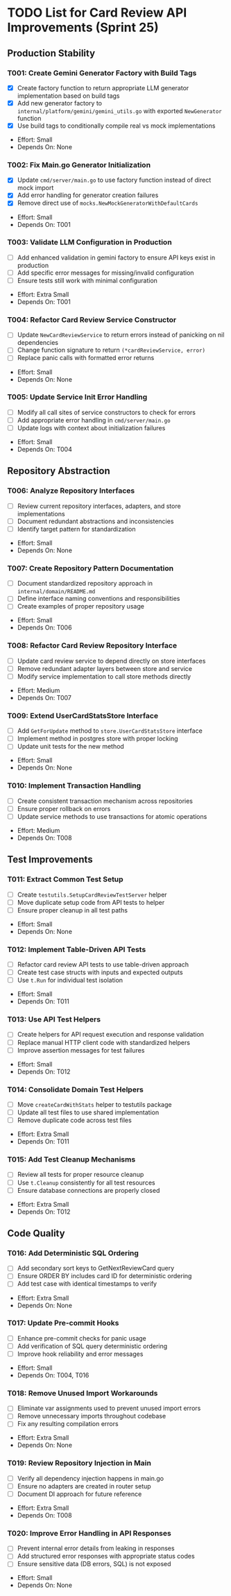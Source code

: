 # TODO List for Card Review API Improvements (Sprint 25)

## Production Stability

### T001: Create Gemini Generator Factory with Build Tags
- [x] Create factory function to return appropriate LLM generator implementation based on build tags
- [x] Add new generator factory to `internal/platform/gemini/gemini_utils.go` with exported `NewGenerator` function
- [x] Use build tags to conditionally compile real vs mock implementations
- Effort: Small
- Depends On: None

### T002: Fix Main.go Generator Initialization
- [x] Update `cmd/server/main.go` to use factory function instead of direct mock import
- [x] Add error handling for generator creation failures
- [x] Remove direct use of `mocks.NewMockGeneratorWithDefaultCards`
- Effort: Small
- Depends On: T001

### T003: Validate LLM Configuration in Production
- [  ] Add enhanced validation in gemini factory to ensure API keys exist in production
- [  ] Add specific error messages for missing/invalid configuration
- [  ] Ensure tests still work with minimal configuration
- Effort: Extra Small
- Depends On: T001

### T004: Refactor Card Review Service Constructor
- [  ] Update `NewCardReviewService` to return errors instead of panicking on nil dependencies
- [  ] Change function signature to return `(*cardReviewService, error)`
- [  ] Replace panic calls with formatted error returns
- Effort: Small
- Depends On: None

### T005: Update Service Init Error Handling
- [  ] Modify all call sites of service constructors to check for errors
- [  ] Add appropriate error handling in `cmd/server/main.go`
- [  ] Update logs with context about initialization failures
- Effort: Small
- Depends On: T004

## Repository Abstraction

### T006: Analyze Repository Interfaces
- [  ] Review current repository interfaces, adapters, and store implementations
- [  ] Document redundant abstractions and inconsistencies
- [  ] Identify target pattern for standardization
- Effort: Small
- Depends On: None

### T007: Create Repository Pattern Documentation
- [  ] Document standardized repository approach in `internal/domain/README.md`
- [  ] Define interface naming conventions and responsibilities
- [  ] Create examples of proper repository usage
- Effort: Small
- Depends On: T006

### T008: Refactor Card Review Repository Interface
- [  ] Update card review service to depend directly on store interfaces
- [  ] Remove redundant adapter layers between store and service
- [  ] Modify service implementation to call store methods directly
- Effort: Medium
- Depends On: T007

### T009: Extend UserCardStatsStore Interface
- [  ] Add `GetForUpdate` method to `store.UserCardStatsStore` interface
- [  ] Implement method in postgres store with proper locking
- [  ] Update unit tests for the new method
- Effort: Small
- Depends On: None

### T010: Implement Transaction Handling
- [  ] Create consistent transaction mechanism across repositories
- [  ] Ensure proper rollback on errors
- [  ] Update service methods to use transactions for atomic operations
- Effort: Medium
- Depends On: T008

## Test Improvements

### T011: Extract Common Test Setup
- [  ] Create `testutils.SetupCardReviewTestServer` helper
- [  ] Move duplicate setup code from API tests to helper
- [  ] Ensure proper cleanup in all test paths
- Effort: Small
- Depends On: None

### T012: Implement Table-Driven API Tests
- [  ] Refactor card review API tests to use table-driven approach
- [  ] Create test case structs with inputs and expected outputs
- [  ] Use `t.Run` for individual test isolation
- Effort: Small
- Depends On: T011

### T013: Use API Test Helpers
- [  ] Create helpers for API request execution and response validation
- [  ] Replace manual HTTP client code with standardized helpers
- [  ] Improve assertion messages for test failures
- Effort: Small
- Depends On: T012

### T014: Consolidate Domain Test Helpers
- [  ] Move `createCardWithStats` helper to testutils package
- [  ] Update all test files to use shared implementation
- [  ] Remove duplicate code across test files
- Effort: Extra Small
- Depends On: T011

### T015: Add Test Cleanup Mechanisms
- [  ] Review all tests for proper resource cleanup
- [  ] Use `t.Cleanup` consistently for all test resources
- [  ] Ensure database connections are properly closed
- Effort: Extra Small
- Depends On: T012

## Code Quality

### T016: Add Deterministic SQL Ordering
- [  ] Add secondary sort keys to GetNextReviewCard query
- [  ] Ensure ORDER BY includes card ID for deterministic ordering
- [  ] Add test case with identical timestamps to verify
- Effort: Extra Small
- Depends On: None

### T017: Update Pre-commit Hooks
- [  ] Enhance pre-commit checks for panic usage
- [  ] Add verification of SQL query deterministic ordering
- [  ] Improve hook reliability and error messages
- Effort: Small
- Depends On: T004, T016

### T018: Remove Unused Import Workarounds
- [  ] Eliminate var assignments used to prevent unused import errors
- [  ] Remove unnecessary imports throughout codebase
- [  ] Fix any resulting compilation errors
- Effort: Extra Small
- Depends On: None

### T019: Review Repository Injection in Main
- [  ] Verify all dependency injection happens in main.go
- [  ] Ensure no adapters are created in router setup
- [  ] Document DI approach for future reference
- Effort: Extra Small
- Depends On: T008

### T020: Improve Error Handling in API Responses
- [  ] Prevent internal error details from leaking in responses
- [  ] Add structured error responses with appropriate status codes
- [  ] Ensure sensitive data (DB errors, SQL) is not exposed
- Effort: Small
- Depends On: None
